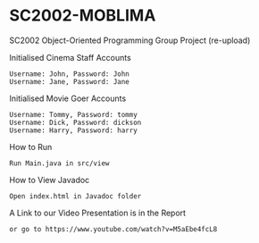 # SC2002-MOBLIMA
SC2002 Object-Oriented Programming Group Project (re-upload)

Initialised Cinema Staff Accounts

    Username: John, Password: John
    Username: Jane, Password: Jane

Initialised Movie Goer Accounts

    Username: Tommy, Password: tommy
    Username: Dick, Password: dickson
    Username: Harry, Password: harry

How to Run

    Run Main.java in src/view

How to View Javadoc

    Open index.html in Javadoc folder

A Link to our Video Presentation is in the Report

    or go to https://www.youtube.com/watch?v=M5aEbe4fcL8
